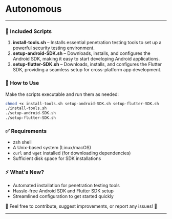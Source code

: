 # Autonomous
----
### 🔧 Included Scripts  

1. **install-tools.sh** – Installs essential penetration testing tools to set up a powerful security testing environment.  
2. **setup-android-SDK.sh** – Downloads, installs, and configures the Android SDK, making it easy to start developing Android applications.  
3. **setup-flutter-SDK.sh** – Downloads, installs, and configures the Flutter SDK, providing a seamless setup for cross-platform app development.  

### 📌 How to Use  

Make the scripts executable and run them as needed:  

```sh
chmod +x install-tools.sh setup-android-SDK.sh setup-flutter-SDK.sh
./install-tools.sh
./setup-android-SDK.sh
./setup-flutter-SDK.sh
```

### ✅ Requirements
- zsh shell  
- A Unix-based system (Linux/macOS)  
- `curl` and `wget` installed (for downloading dependencies)  
- Sufficient disk space for SDK installations  

### ⚡ What's New?  
- Automated installation for penetration testing tools  
- Hassle-free Android SDK and Flutter SDK setup  
- Streamlined configuration to get started quickly  

📢 Feel free to contribute, suggest improvements, or report any issues! 🚀  

---
